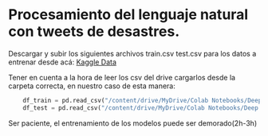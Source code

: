 # Procesamiento del lenguaje natural con tweets de desastres. 

Descargar y subir los siguientes archivos train.csv test.csv para los datos a entrenar desde acá: 
[Kaggle Data](https://www.kaggle.com/competitions/nlp-getting-started/data)

Tener en cuenta a la hora de leer los csv del drive cargarlos desde la carpeta correcta, en nuestro caso de esta manera:

```python
    df_train = pd.read_csv("/content/drive/MyDrive/Colab Notebooks/Deep Learning/Proyecto/disaster_train.csv")
    df_test = pd.read_csv("/content/drive/MyDrive/Colab Notebooks/Deep Learning/Proyecto/disaster_test.csv")
```

Ser paciente, el entrenamiento de los modelos puede ser demorado(2h-3h)